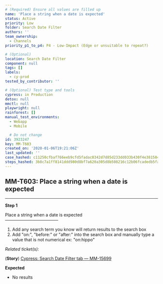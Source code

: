 ```yaml
---
# (Required) Ensure all values are filled up
name: 'Place a string when a date is expected'
status: Active
priority: Low
folder: Search Date Filter
authors: ''
team_ownership:
  - Channels
priority_p1_to_p4: P4 - Low-Impact (Edge or unsuitable to repeat?)

# (Optional)
location: Search Date Filter
component: null
tags: []
labels:
  - cy-prod
tested_by_contributor: ''

# (Optional) Test type and tools
cypress: in Production
detox: null
mmctl: null
playwright: null
rainforest: []
manual_test_environments:
  - Webapp
  - Mobile

  # Do not change
id: 3923247
key: MM-T603
created_on: '2020-01-06T19:21:06Z'
last_updated: ''
case_hashed: c11250cfbaf766eeb9cfd5fadac0342d7d85d233dd033b430f4e381584b476794dcf05bfd007e28dc1d6e60824533729
steps_hashed: 3b8c7a1ff8141ddd980d8bf7a620a305d8b508216c12b06fcadedb5faa165828dbab04d5239700fdd3eb295cbda45855
---
```


<!-- (Auto-generated) Based on frontmatter's "key" and "name" -->

## MM-T603: Place a string when a date is expected

---

**Step 1**

Place a string when a date is expected\
–––––––––––––––––––––––––

1. Add any search term you know will return results to the search box
2. Add "on:", "before:" or "after:" into the search box and manually type a value that is not numerical ex: "on:hippo"

_Related ticket(s):_

(**Story**) [Cypress: Search Date Filter tab — MM-15699](https://mattermost.atlassian.net/browse/MM-15699)

**Expected**

- No results
